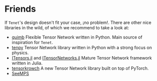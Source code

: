 # Friends

If `Tenet`'s design doesn't fit your case, ¡no problem!. There are other nice libraries in the wild, of which we recommend to take a look at:

- [quimb](https://github.com/jcmgray/quimb) Flexible Tensor Network written in Python. Main source of inspiration for `Tenet`.
- [tenpy](https://github.com/tenpy/tenpy) Tensor Network library written in Python with a strong focus on physics.
- [ITensors.jl](https://github.com/ITensor/ITensors.jl) and [ITensorNetworks.jl](https://github.com/ITensors/ITensorNetworks.jl) Mature Tensor Network framework written in Julia.
- [tensorkrowch](https://github.com/joserapa98/tensorkrowch) A new Tensor Network library built on top of PyTorch.
- [SeeMPS](https://github.com/juanjosegarciaripoll/seemps)
